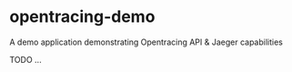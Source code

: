# opentracing-demo
A demo application demonstrating Opentracing API &amp; Jaeger capabilities

TODO ...
